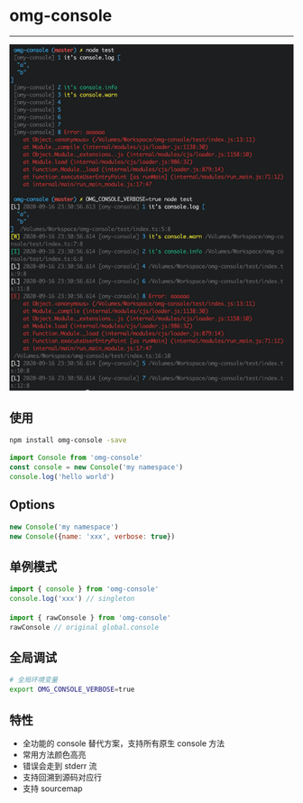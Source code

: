 # omg-console

---
![](./screenshot.png)
## 使用

```bash
npm install omg-console -save
```

```javascript
import Console from 'omg-console'
const console = new Console('my namespace')
console.log('hello world')
```

## Options

```javascript
new Console('my namespace')
new Console({name: 'xxx', verbose: true})
```

## 单例模式

```javascript
import { console } from 'omg-console'
console.log('xxx') // singleton

import { rawConsole } from 'omg-console'
rawConsole // original global.console
```

## 全局调试
```bash
# 全局环境变量
export OMG_CONSOLE_VERBOSE=true
```

## 特性

* 全功能的 console 替代方案，支持所有原生 console 方法
* 常用方法颜色高亮
* 错误会走到 stderr 流
* 支持回溯到源码对应行
* 支持 sourcemap
